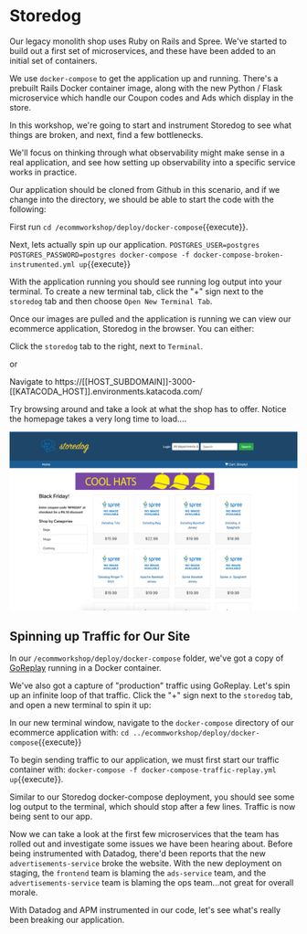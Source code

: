 
# Storedog

Our legacy monolith shop uses Ruby on Rails and Spree. We've started to build out a first set of microservices, and these have been added to an initial set of containers.

We use `docker-compose` to get the application up and running. There's a prebuilt Rails Docker container image, along with the new Python / Flask microservice which handle our Coupon codes and Ads which display in the store.

In this workshop, we're going to start and instrument Storedog to see what things are broken, and next, find a few bottlenecks.

We'll focus on thinking through what observability might make sense in a real application, and see how setting up observability into a specific service works in practice.

Our application should be cloned from Github in this scenario, and if we change into the directory, we should be able to start the code with the following:

First run `cd /ecommworkshop/deploy/docker-compose`{{execute}}.

Next, lets actually spin up our application. `POSTGRES_USER=postgres POSTGRES_PASSWORD=postgres docker-compose -f docker-compose-broken-instrumented.yml up`{{execute}}

With the application running you should see running log output into your terminal. To create a new terminal tab, click the "+" sign next to the `storedog` tab and then choose `Open New Terminal Tab`.

Once our images are pulled and the application is running we can view our ecommerce application, Storedog in the browser. You can either:

Click the `storedog` tab to the right, next to `Terminal`.

or 

Navigate to https://[[HOST_SUBDOMAIN]]-3000-[[KATACODA_HOST]].environments.katacoda.com/

Try browsing around and take a look at what the shop has to offer. Notice the homepage takes a very long time to load....

![storedog](https://github.com/burningion/katacoda-tracing-datadog/raw/master/assets/ecommerce/storedog.png)

## Spinning up Traffic for Our Site

In our `/ecommworkshop/deploy/docker-compose` folder, we've got a copy of [GoReplay](https://goreplay.org) running in a Docker container.

We've also got a capture of "production" traffic using GoReplay. Let's spin up an infinite loop of that traffic. Click the "+" sign next to the `storedog` tab, and open a new terminal to spin it up:

In our new terminal window, navigate to the `docker-compose` directory of our ecommerce application with: `cd ../ecommworkshop/deploy/docker-compose`{{execute}}

To begin sending traffic to our application, we must first start our traffic container with: `docker-compose -f docker-compose-traffic-replay.yml up`{{execute}}. 

Similar to our Storedog docker-compose deployment, you should see some log output to the terminal, which should stop after a few lines. Traffic is now being sent to our app.

Now we can take a look at the first few microservices that the team has rolled out and investigate some issues we have been hearing about. Before being instrumented with Datadog, there'd been reports that the new `advertisements-service` broke the website. With the new deployment on staging, the `frontend` team is blaming the `ads-service` team, and the `advertisements-service` team is blaming the ops team...not great for overall morale.

With Datadog and APM instrumented in our code, let's see what's really been breaking our application.
